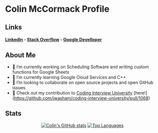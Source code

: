 # Colin McCormack Profile

## Links

#### [LinkedIn](https://www.linkedin.com/in/colin-mccormack-1a4a54229/) - [Stack Overflow](https://stackoverflow.com/users/17237035/colin-mccormack) - [Google Develloper](https://developers.google.com/profile/u/colin_mccormack)

## About Me

- 🔭 I’m currently working on Scheduling Software and writing custom functions for Google Sheets 
- 🌱 I’m currently learning Google Cloud Services and C++
- 👯 I’m looking to collaborate on open source projects and open GitHub issues
- :memo: Check out my contribution to [Coding Interview University](https://github.com/jwasham/coding-interview-university) [here!] (https://github.com/jwasham/coding-interview-university/pull/1068)

## Stats

<div align="center" width="50%">
  
[![Colin's GitHub stats](https://github-readme-stats.vercel.app/api?username=NorthernSantan&show_icons=true&theme=graywhite&count_private=true)](https://github.com/anuraghazra/github-readme-stats)
[![Top Languages](https://github-readme-stats.vercel.app/api/top-langs/?username=NorthernSantan&hide=CMake,Makefile&layout=compact)](https://github.com/anuraghazra/github-readme-stats)
  
  </div>


